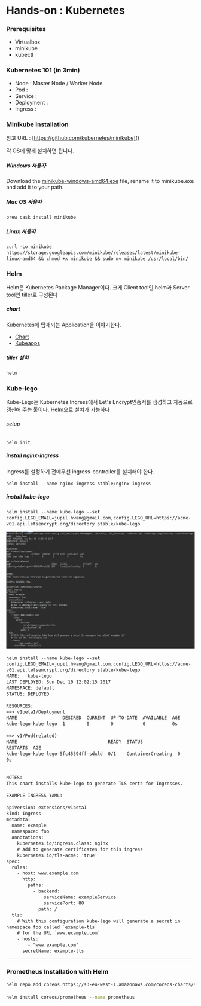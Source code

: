 # Hands-on : Kubernetes

### Prerequisites
- Virtualbox
- minikube
- kubectl


### Kubernetes 101 (in 3min)
- Node : Master Node / Worker Node
- Pod :
- Service :
- Deployment :
- Ingress :

### Minikube Installation
참고 URL : [https://github.com/kubernetes/minikube]()

각 OS에 맞게 설치하면 됩니다.
##### Windows 사용자
Download the [minikube-windows-amd64.exe](https://storage.googleapis.com/minikube/releases/latest/minikube-windows-amd64.exe) file, rename it to minikube.exe and add it to your path.

##### Mac OS 사용자
```
brew cask install minikube
```
##### Linux 사용자
```
curl -Lo minikube https://storage.googleapis.com/minikube/releases/latest/minikube-linux-amd64 && chmod +x minikube && sudo mv minikube /usr/local/bin/
```

### Helm
Helm은 Kubernetes Package Manager이다. 크게 Client tool인 helm과 Server tool인 tiller로 구성된다

##### chart
Kubernetes에 탑재되는 Application을 이야기한다.
- [Chart](https://github.com/kubernetes/charts)
- [Kubeapps](https://kubeapps.com/)


##### tiller 설치
```bash
helm
```


### Kube-lego
Kube-Lego는 Kubernetes Ingress에서 Let's Encrypt인증서를 생성하고 자동으로 갱신해 주는 툴이다. Helm으로 설치가 가능하다

###### setup
```
helm init
```

##### install nginx-ingress
ingress를 설정하기 전에우선 ingress-controller를 설치해야 한다.

```
helm install --name nginx-ingress stable/nginx-ingress
```

##### install kube-lego
```
helm install --name kube-lego --set config.LEGO_EMAIL=jupil.hwang@gmail.com,config.LEGO_URL=https://acme-v01.api.letsencrypt.org/directory stable/kube-lego
```
![](img/kube-lego-install.png)
```log
helm install --name kube-lego --set config.LEGO_EMAIL=jupil.hwang@gmail.com,config.LEGO_URL=https://acme-v01.api.letsencrypt.org/directory stable/kube-lego
NAME:   kube-lego
LAST DEPLOYED: Sun Dec 10 12:02:15 2017
NAMESPACE: default
STATUS: DEPLOYED

RESOURCES:
==> v1beta1/Deployment
NAME                 DESIRED  CURRENT  UP-TO-DATE  AVAILABLE  AGE
kube-lego-kube-lego  1        0        0           0          0s

==> v1/Pod(related)
NAME                                  READY  STATUS             RESTARTS  AGE
kube-lego-kube-lego-5fc45594ff-sdxld  0/1    ContainerCreating  0         0s


NOTES:
This chart installs kube-lego to generate TLS certs for Ingresses.

EXAMPLE INGRESS YAML:

apiVersion: extensions/v1beta1
kind: Ingress
metadata:
  name: example
  namespace: foo
  annotations:
    kubernetes.io/ingress.class: nginx
    # Add to generate certificates for this ingress
    kubernetes.io/tls-acme: 'true'
spec:
  rules:
    - host: www.example.com
      http:
        paths:
          - backend:
              serviceName: exampleService
              servicePort: 80
            path: /
  tls:
    # With this configuration kube-lego will generate a secret in namespace foo called `example-tls`
    # for the URL `www.example.com`
    - hosts:
        - "www.example.com"
      secretName: example-tls
```

---
### Prometheus Installation with Helm
```bash
helm repo add coreos https://s3-eu-west-1.amazonaws.com/coreos-charts/stable/

helm install coreos/prometheus --name prometheus
```
